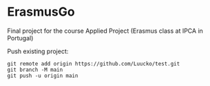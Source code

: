 # ErasmusGo
Final project for the course Applied Project (Erasmus class at IPCA in Portugal) 

Push existing project:
```
git remote add origin https://github.com/Luucko/test.git
git branch -M main
git push -u origin main
```

